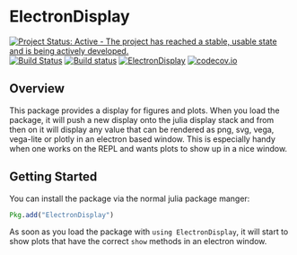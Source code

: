 # ElectronDisplay

[![Project Status: Active - The project has reached a stable, usable state and is being actively developed.](http://www.repostatus.org/badges/latest/active.svg)](http://www.repostatus.org/#active)
[![Build Status](https://travis-ci.org/davidanthoff/ElectronDisplay.jl.svg?branch=master)](https://travis-ci.org/davidanthoff/ElectronDisplay.jl)
[![Build status](https://ci.appveyor.com/api/projects/status/i2pk3rsm9ratt6vn/branch/master?svg=true)](https://ci.appveyor.com/project/davidanthoff/electrondisplay-jl/branch/master)
[![ElectronDisplay](http://pkg.julialang.org/badges/ElectronDisplay_0.6.svg)](http://pkg.julialang.org/?pkg=ElectronDisplay)
[![codecov.io](http://codecov.io/github/davidanthoff/ElectronDisplay.jl/coverage.svg?branch=master)](http://codecov.io/github/davidanthoff/ElectronDisplay.jl?branch=master)

## Overview

This package provides a display for figures and plots. When you load the package, it will push a new display onto the julia display stack and from then on it will display any value that can be rendered as png, svg, vega, vega-lite or plotly in an electron based window. This is especially handy when one works on the REPL and wants plots to show up in a nice window.

## Getting Started

You can install the package via the normal julia package manger:

````julia
Pkg.add("ElectronDisplay")
````

As soon as you load the package with ``using ElectronDisplay``, it will start to show plots that have the correct ``show`` methods in an electron window.
